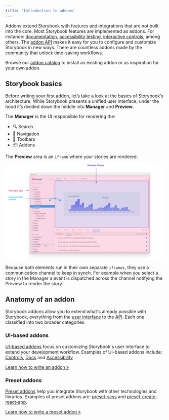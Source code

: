 ```yaml
---
title: 'Introduction to addons'
---
```


Addons extend Storybook with features and integrations that are not built into the core. Most Storybook features are implemented as addons. For instance: [documentation](../writing-docs/introduction.md), [accessibility testing](https://github.com/storybookjs/storybook/tree/master/addons/a11y), [interactive controls](../essentials/controls.md), among others.
The [addon API](./addons-api.md) makes it easy for you to configure and customize Storybook in new ways. There are countless addons made by the community that unlock time-saving workflows.

Browse our [addon catalog](/addons) to install an existing addon or as inspiration for your own addon.

## Storybook basics

Before writing your first addon, let’s take a look at the basics of Storybook’s architecture. While Storybook presents a unified user interface, under the hood it’s divided down the middle into **Manager** and **Preview**.

The **Manager** is the UI responsible for rendering the:

- 🔍 Search
- 🧭 Navigation
- 🔗 Toolbars
- 📦 Addons

The **Preview** area is an `iframe` where your stories are rendered.

![Storybook detailed window](./manager-preview.jpg)

Because both elements run in their own separate `iframes`, they use a communication channel to keep in synch. For example when you select a story in the Manager a event is dispatched across the channel notifying the Preview to render the story.

## Anatomy of an addon

Storybook addons allow you to extend what's already possible with Storybook, everything from the [user interface](./addon-types.md) to the [API](./addons-api.md). Each one classified into two broader categories.

### UI-based addons

[UI-based addons](./addon-types.md#ui-based-addons) focus on customizing Storybook's user interface to extend your development workflow. Examples of UI-based addons include: [Controls](../essentials/controls.md), [Docs](../writing-docs/introduction.md) and [Accessibility](https://github.com/storybookjs/storybook/tree/master/addons/a11y).

[Learn how to write an addon »](./writing-addons.md)

### Preset addons

[Preset addons](./addon-types.md#preset-addons) help you integrate Storybook with other technologies and libraries. Examples of preset addons are: [preset-scss](https://github.com/storybookjs/presets/tree/master/packages/preset-scss) and [preset-create-react-app](https://github.com/storybookjs/presets/tree/master/packages/preset-create-react-app).

[Learn how to write a preset addon »](./writing-presets.md)

